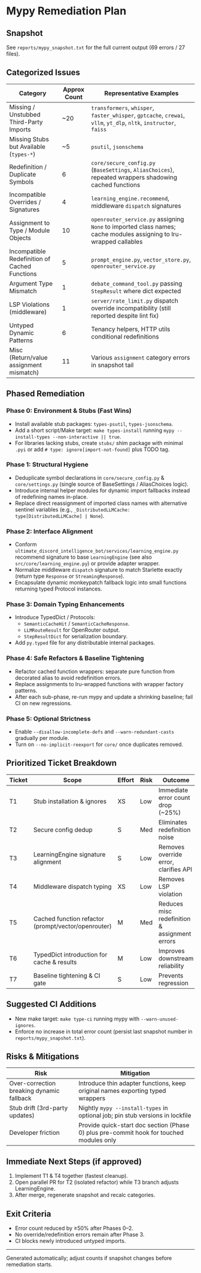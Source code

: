 # Mypy Remediation Plan

## Snapshot

See `reports/mypy_snapshot.txt` for the full current output (69 errors / 27 files).

## Categorized Issues

| Category | Approx Count | Representative Examples |
|----------|--------------|-------------------------|
| Missing / Unstubbed Third-Party Imports | ~20 | `transformers`, `whisper`, `faster_whisper`, `gptcache`, `crewai`, `vllm`, `yt_dlp`, `nltk`, `instructor`, `faiss` |
| Missing Stubs but Available (`types-*`) | ~5 | `psutil`, `jsonschema` |
| Redefinition / Duplicate Symbols | 6 | `core/secure_config.py` (`BaseSettings`, `AliasChoices`), repeated wrappers shadowing cached functions |
| Incompatible Overrides / Signatures | 4 | `learning_engine.recommend`, middleware `dispatch` signatures |
| Assignment to Type / Module Objects | 10 | `openrouter_service.py` assigning `None` to imported class names; cache modules assigning to lru-wrapped callables |
| Incompatible Redefinition of Cached Functions | 5 | `prompt_engine.py`, `vector_store.py`, `openrouter_service.py` |
| Argument Type Mismatch | 1 | `debate_command_tool.py` passing `StepResult` where dict expected |
| LSP Violations (middleware) | 1 | `server/rate_limit.py` dispatch override incompatibility (still reported despite lint fix) |
| Untyped Dynamic Patterns | 6 | Tenancy helpers, HTTP utils conditional redefinitions |
| Misc (Return/value assignment mismatch) | 11 | Various `assignment` category errors in snapshot tail |

## Phased Remediation

### Phase 0: Environment & Stubs (Fast Wins)

- Install available stub packages: `types-psutil`, `types-jsonschema`.
- Add a short script/Make target: `make types-install` running `mypy --install-types --non-interactive || true`.
- For libraries lacking stubs, create `stubs/` shim package with minimal `.pyi` or add `# type: ignore[import-not-found]` plus TODO tag.

### Phase 1: Structural Hygiene

- Deduplicate symbol declarations in `core/secure_config.py` & `core/settings.py` (single source of BaseSettings / AliasChoices logic).
- Introduce internal helper modules for dynamic import fallbacks instead of redefining names in-place.
- Replace direct reassignment of imported class names with alternative sentinel variables (e.g., `_DistributedLLMCache: type[DistributedLLMCache] | None`).

### Phase 2: Interface Alignment

- Conform `ultimate_discord_intelligence_bot/services/learning_engine.py` recommend signature to base `LearningEngine` (see also `src/core/learning_engine.py`) or provide adapter wrapper.
- Normalize middleware `dispatch` signature to match Starlette exactly (return type `Response` or `StreamingResponse`).
- Encapsulate dynamic monkeypatch fallback logic into small functions returning typed Protocol instances.

### Phase 3: Domain Typing Enhancements

- Introduce TypedDict / Protocols:
  - `SemanticCacheHit` / `SemanticCacheResponse`.
  - `LLMRouteResult` for OpenRouter output.
  - `StepResultDict` for serialization boundary.
- Add `py.typed` file for any distributable internal packages.

### Phase 4: Safe Refactors & Baseline Tightening

- Refactor cached function wrappers: separate pure function from decorated alias to avoid redefinition errors.
- Replace assignments to lru-wrapped functions with wrapper factory patterns.
- After each sub-phase, re-run mypy and update a shrinking baseline; fail CI on new regressions.

### Phase 5: Optional Strictness

- Enable `--disallow-incomplete-defs` and `--warn-redundant-casts` gradually per module.
- Turn on `--no-implicit-reexport` for `core/` once duplicates removed.

## Prioritized Ticket Breakdown

| Ticket | Scope | Effort | Risk | Outcome |
|--------|-------|--------|------|---------|
| T1 | Stub installation & ignores | XS | Low | Immediate error count drop (~25%) |
| T2 | Secure config dedup | S | Med | Eliminates redefinition noise |
| T3 | LearningEngine signature alignment | S | Low | Removes override error, clarifies API |
| T4 | Middleware dispatch typing | XS | Low | Removes LSP violation |
| T5 | Cached function refactor (prompt/vector/openrouter) | M | Med | Reduces misc redefinition & assignment errors |
| T6 | TypedDict introduction for cache & results | M | Low | Improves downstream reliability |
| T7 | Baseline tightening & CI gate | S | Low | Prevents regression |

## Suggested CI Additions

- New make target: `make type-ci` running mypy with `--warn-unused-ignores`.
- Enforce no increase in total error count (persist last snapshot number in `reports/mypy_snapshot.txt`).

## Risks & Mitigations

| Risk | Mitigation |
|------|------------|
| Over-correction breaking dynamic fallback | Introduce thin adapter functions, keep original names exporting typed wrappers |
| Stub drift (3rd-party updates) | Nightly `mypy --install-types` in optional job; pin stub versions in lockfile |
| Developer friction | Provide quick-start doc section (Phase 0) plus pre-commit hook for touched modules only |

## Immediate Next Steps (if approved)

1. Implement T1 & T4 together (fastest cleanup).
1. Open parallel PR for T2 (isolated refactor) while T3 branch adjusts LearningEngine.
1. After merge, regenerate snapshot and recalc categories.

## Exit Criteria

- Error count reduced by ≥50% after Phases 0–2.
- No override/redefinition errors remain after Phase 3.
- CI blocks newly introduced untyped imports.

---

Generated automatically; adjust counts if snapshot changes before remediation starts.
